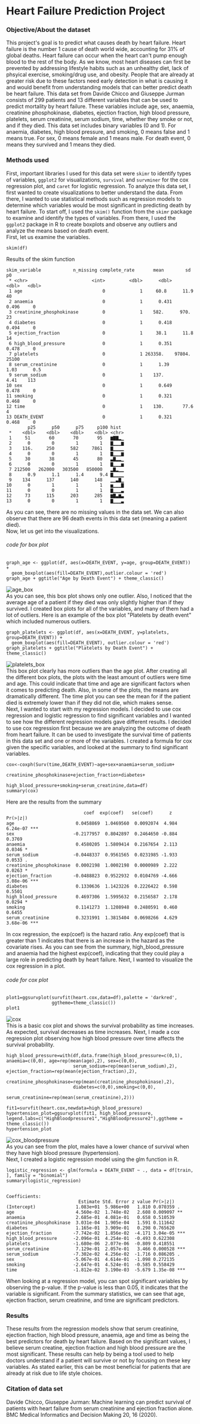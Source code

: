 # Heart Failure Prediction Project

### Objective/About the dataset
This project's goal is to predict what causes death by heart failure. Heart failure is the number 1 cause of death world wide, accounting for 31% of global deaths. Heart failure can occur when the heart can't pump enough blood to the rest of the body. As we know, most heart diseases can first be prevented by addressing lifestyle habits such as an unhealthy diet, lack of phsyical exercise, smoking/drug use, and obesity. People that are already at greater risk due to these factors need early detection in what is causing it and would benefit from understanding models that can better predict death be heart failure. This data set from Davide Chicco and Giuseppe Jurman consists of 299 patients and 13 different variables that can be used to predict mortality by heart failure. These variables include age, sex, anaemia, creatinine phosphokinase, diabetes, ejection fraction, high blood pressure, platelets, serum creatinine, serum sodium, time, whether they smoke or not, and if they died. This data set includes binary variables (0 and 1). For anaemia, diabetes, high blood pressure, and smoking, 0 means false and 1 means true. For sex, 0 means female and 1 means male. For death event, 0 means they survived and 1 means they died.

### Methods used 
First, important libraries I used for this data set were `skimr` to identify types of variables, `ggplot2` for visualizations, `survival` and `survminer` for the cox regression plot, and `caret` for logistic regression. To analyze this data set, I first wanted to create visualizations to better understand the data. From there, I wanted to use statistical methods such as regression models to determine which variables would be most significant in predicting death by heart failure. To start off, I used the `skim()` function from the `skimr` package to examine and identify the types of variables. From there, I used the `ggplot2` package in R to create boxplots and observe any outliers and analyze the means based on death event. <br />
First, let us examine the variables. 
```
skim(df)
```
Results of the skim function
```
skim_variable            n_missing complete_rate       mean        sd      p0
 * <chr>                        <int>         <dbl>      <dbl>     <dbl>   <dbl>
 1 age                              0             1     60.8      11.9      40  
 2 anaemia                          0             1      0.431     0.496     0  
 3 creatinine_phosphokinase         0             1    582.      970.       23  
 4 diabetes                         0             1      0.418     0.494     0  
 5 ejection_fraction                0             1     38.1      11.8      14  
 6 high_blood_pressure              0             1      0.351     0.478     0  
 7 platelets                        0             1 263358.    97804.    25100  
 8 serum_creatinine                 0             1      1.39      1.03      0.5
 9 serum_sodium                     0             1    137.        4.41    113  
10 sex                              0             1      0.649     0.478     0  
11 smoking                          0             1      0.321     0.468     0  
12 time                             0             1    130.       77.6       4  
13 DEATH_EVENT                      0             1      0.321     0.468     0  
        p25      p50      p75     p100 hist 
 *    <dbl>    <dbl>    <dbl>    <dbl> <chr>
 1     51       60       70       95   ▆▇▇▂▁
 2      0        0        1        1   ▇▁▁▁▆
 3    116.     250      582     7861   ▇▁▁▁▁
 4      0        0        1        1   ▇▁▁▁▆
 5     30       38       45       80   ▃▇▂▂▁
 6      0        0        1        1   ▇▁▁▁▅
 7 212500   262000   303500   850000   ▂▇▂▁▁
 8      0.9      1.1      1.4      9.4 ▇▁▁▁▁
 9    134      137      140      148   ▁▁▃▇▁
10      0        1        1        1   ▅▁▁▁▇
11      0        0        1        1   ▇▁▁▁▃
12     73      115      203      285   ▆▇▃▆▃
13      0        0        1        1   ▇▁▁▁▃
```
As you can see, there are no missing values in the data set. We can also observe that there are 96 death events in this data set (meaning a patient died). <br />
Now, let us get into the visualizations.
###### *code for box plot*
```
graph_age <- ggplot(df, aes(x=DEATH_EVENT, y=age, group=DEATH_EVENT)) +
  geom_boxplot(aes(fill=DEATH_EVENT),outlier.colour = 'red')
graph_age + ggtitle("Age by Death Event") + theme_classic() 
```
![age_box](https://user-images.githubusercontent.com/47092306/110375136-8ba32b00-801f-11eb-9df9-255bf18626ec.png) <br />
As you can see, this box plot shows only one outlier. Also, I noticed that the average age of a patient if they died was only slightly higher than if they survived. I created box plots for all of the variables, and many of them had a lot of outliers. Here is an example of the box plot "Platelets by death event" which included numerous outliers.
```
graph_platelets <- ggplot(df, aes(x=DEATH_EVENT, y=platelets, group=DEATH_EVENT)) +
  geom_boxplot(aes(fill=DEATH_EVENT), outlier.colour = 'red')
graph_platelets + ggtitle("Platelets by Death Event") + theme_classic()
```
![platelets_box](https://user-images.githubusercontent.com/47092306/110376294-06b91100-8021-11eb-9054-06afc72d0a37.png) <br />
This box plot clearly has more outliers than the age plot. After creating all the different box plots, the plots with the least amount of outliers were time and age. This could indicate that time and age are significant factors when it comes to predicting death. Also, in some of the plots, the means are dramatically different. The time plot you can see the mean for if the patient died is extremely lower than if they did not die, which makes sense. <br />
Next, I wanted to start with my regression models. I decided to use cox regression and logistic regression to find significant variables and I wanted to see how the different regression models gave different results. I decided to use cox regression first because we are analyzing the outcome of death from heart failure. It can be used to investigate the survival time of patients in this data set and one or more of the variables. I created a formula for cox given the specific variables, and looked at the summary to find significant variables. 
```
cox<-coxph(Surv(time,DEATH_EVENT)~age+sex+anaemia+serum_sodium+
                   creatinine_phosphokinase+ejection_fraction+diabetes+
                   high_blood_pressure+smoking+serum_creatinine,data=df)
summary(cox)
```
Here are the results from the summary
```
                             coef  exp(coef)   se(coef)      z Pr(>|z|)    
age                       0.0458869  1.0469560  0.0092074  4.984 6.24e-07 ***
sex                      -0.2177957  0.8042897  0.2464650 -0.884   0.3769    
anaemia                   0.4580205  1.5809414  0.2167654  2.113   0.0346 *  
serum_sodium             -0.0448337  0.9561565  0.0231985 -1.933   0.0533 .  
creatinine_phosphokinase  0.0002198  1.0002198  0.0000989  2.222   0.0263 *  
ejection_fraction        -0.0488823  0.9522932  0.0104769 -4.666 3.08e-06 ***
diabetes                  0.1330636  1.1423226  0.2226422  0.598   0.5501    
high_blood_pressure       0.4697306  1.5995632  0.2156587  2.178   0.0294 *  
smoking                   0.1141273  1.1208948  0.2480591  0.460   0.6455    
serum_creatinine          0.3231991  1.3815404  0.0698266  4.629 3.68e-06 ***
```
In cox regression, the exp(coef) is the hazard ratio. Any exp(coef) that is greater than 1 indicates that there is an increase in the hazard as the covariate rises. As you can see from the summary, high_blood_pressure and anaemia had the highest exp(coef), indicating that they could play a large role in predicting death by heart failure. Next, I wanted to visualize the cox regression in a plot. <br />
###### *code for cox plot*
```
plot1=ggsurvplot(survfit(heart.cox,data=df),palette = 'darkred',
                 ggtheme=theme_classic())
plot1
``` 
![cox](https://user-images.githubusercontent.com/47092306/110376707-83e48600-8021-11eb-857b-aa22f809f95a.png) <br />
This is a basic cox plot and shows the survival probability as time increases. As expected, survival decreases as time increases. Next, I made a cox regression plot observing how high blood pressure over time affects the survival probability.
```
high_blood_pressure=with(df,data.frame(high_blood_pressure=c(0,1), anaemia=c(0,0), age=rep(mean(age),2), sex=c(0,0),
                         serum_sodium=rep(mean(serum_sodium),2), ejection_fraction=rep(mean(ejection_fraction),2),
                         creatinine_phosphokinase=rep(mean(creatinine_phosphokinase),2),
                         diabetes=c(0,0),smoking=c(0,0),
                         serum_creatinine=rep(mean(serum_creatinine),2)))

fit1=survfit(heart.cox,newdata=high_blood_pressure)  
hypertension_plot=ggsurvplot(fit1, high_blood_pressure, legend.labs=c("HighBloodpressure1","HighBloodpressure2"),ggtheme = theme_classic())
hypertension_plot
```
![cox_bloodpressure](https://user-images.githubusercontent.com/47092306/110376726-88a93a00-8021-11eb-993f-d2c302f7f6b8.png) <br />
As you can see from the plot, males have a lower chance of survival when they have high blood pressure (hypertension). <br />
Next, I created a logistic regression model using the glm function in R. 
```
logistic_regression <- glm(formula = DEATH_EVENT ~ ., data = df[train, ], family = "binomial")
summary(logistic_regression)
```
```

Coefficients:
                           Estimate Std. Error z value Pr(>|z|)    
(Intercept)               1.083e+01  5.986e+00   1.810 0.070359 .  
age                       4.560e-02  1.748e-02   2.608 0.009097 ** 
anaemia                   2.685e-01  4.081e-01   0.658 0.510539    
creatinine_phosphokinase  3.031e-04  1.905e-04   1.591 0.111642    
diabetes                  1.165e-01  3.909e-01   0.298 0.765620    
ejection_fraction        -7.742e-02  1.856e-02  -4.171 3.04e-05 ***
high_blood_pressure      -2.096e-01  4.254e-01  -0.493 0.622308    
platelets                -1.680e-06  2.077e-06  -0.809 0.418551    
serum_creatinine          7.129e-01  2.057e-01   3.466 0.000528 ***
serum_sodium             -7.302e-02  4.256e-02  -1.716 0.086205 .  
sex                      -5.067e-01  4.614e-01  -1.098 0.272135    
smoking                  -2.647e-01  4.524e-01  -0.585 0.558429    
time                     -1.812e-02  3.190e-03  -5.679 1.35e-08 ***
```
When looking at a regression model, you can spot significant variables by observing the p-value. If the p-value is less than 0.05, it indicates that the variable is significant. From the summary statistics, we can see that age, ejection fraction, serum creatinine, and time are significant predictors. <br />
### Results
These results from the regression models show that serum creatinine, ejection fraction, high blood pressure, anaemia, age and time as being the best predictors for death by heart failure. Based on the significant values, I believe serum creatine, ejection fraction and high blood pressure are the most significant. These results can help by being a tool used to help doctors understand if a patient will survive or not by focusing on these key variables. As stated earlier, this can be most beneficial for patients that are already at risk due to life style choices. <br />
### Citation of data set
Davide Chicco, Giuseppe Jurman: Machine learning can predict survival of patients with heart failure from serum creatinine and ejection fraction alone. BMC Medical Informatics and Decision Making 20, 16 (2020).
